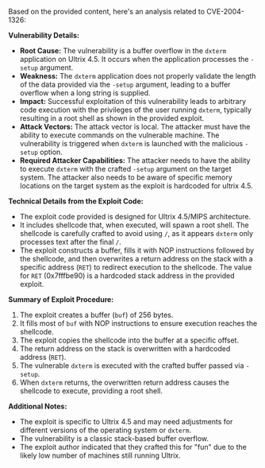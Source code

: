 Based on the provided content, here's an analysis related to CVE-2004-1326:

**Vulnerability Details:**

*   **Root Cause:** The vulnerability is a buffer overflow in the `dxterm` application on Ultrix 4.5. It occurs when the application processes the `-setup` argument.
*   **Weakness:** The `dxterm` application does not properly validate the length of the data provided via the `-setup` argument, leading to a buffer overflow when a long string is supplied.
*   **Impact:** Successful exploitation of this vulnerability leads to arbitrary code execution with the privileges of the user running `dxterm`, typically resulting in a root shell as shown in the provided exploit.
*  **Attack Vectors:** The attack vector is local. The attacker must have the ability to execute commands on the vulnerable machine. The vulnerability is triggered when `dxterm` is launched with the malicious `-setup` option.
*   **Required Attacker Capabilities:** The attacker needs to have the ability to execute `dxterm` with the crafted `-setup` argument on the target system. The attacker also needs to be aware of specific memory locations on the target system as the exploit is hardcoded for ultrix 4.5.

**Technical Details from the Exploit Code:**

*   The exploit code provided is designed for Ultrix 4.5/MIPS architecture.
*   It includes shellcode that, when executed, will spawn a root shell. The shellcode is carefully crafted to avoid using `/`, as it appears `dxterm` only processes text after the final `/`.
*   The exploit constructs a buffer, fills it with NOP instructions followed by the shellcode, and then overwrites a return address on the stack with a specific address (`RET`) to redirect execution to the shellcode. The value for `RET` (0x7fffbe90) is a hardcoded stack address in the provided exploit.

**Summary of Exploit Procedure:**

1.  The exploit creates a buffer (`buf`) of 256 bytes.
2.  It fills most of `buf` with NOP instructions to ensure execution reaches the shellcode.
3.  The exploit copies the shellcode into the buffer at a specific offset.
4.  The return address on the stack is overwritten with a hardcoded address (`RET`).
5.  The vulnerable `dxterm` is executed with the crafted buffer passed via `-setup`.
6.  When `dxterm` returns, the overwritten return address causes the shellcode to execute, providing a root shell.

**Additional Notes:**

*   The exploit is specific to Ultrix 4.5 and may need adjustments for different versions of the operating system or `dxterm`.
*   The vulnerability is a classic stack-based buffer overflow.
*   The exploit author indicated that they crafted this for "fun" due to the likely low number of machines still running Ultrix.